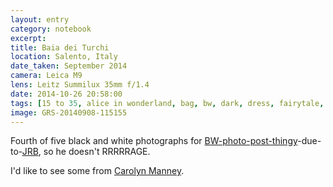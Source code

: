 ```yaml
--- 
layout: entry
category: notebook
excerpt:
title: Baia dei Turchi
location: Salento, Italy
date_taken: September 2014
camera: Leica M9
lens: Leitz Summilux 35mm f/1.4
date: 2014-10-26 20:58:00
tags: [15 to 35, alice in wonderland, bag, bw, dark, dress, fairytale, forest, forest path, girl, leaves, light, path, sunlight]
image: GRS-20140908-115155
---
```

Fourth of five black and white photographs for [BW-photo-post-thingy](/notebook/GRS-20140116-195618 "Post one black and white photo a day for five days and name a photographer you would like to see do the same each time you post.")-due-to-[JRB](http://jrbrubaker.com/), so he doesn't RRRRRAGE.

I'd like to see some from [Carolyn Manney](http://carolynmanney.com/ "Photographer, etc, etc, etc!").